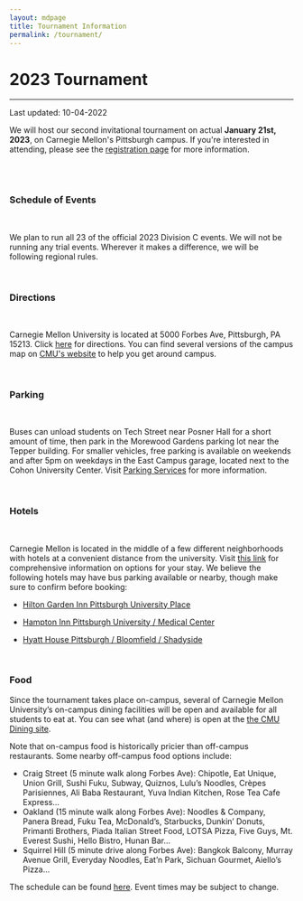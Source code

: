 ```yaml
---
layout: mdpage
title: Tournament Information
permalink: /tournament/
---
```


# 2023 Tournament
<hr>
Last updated: 10-04-2022

<div class="row">

<div class="col">


We will host our second invitational tournament on actual <b>January 21st, 2023</b>, on Carnegie Mellon's Pittsburgh campus. If you're interested in attending, please see the [registration page](https://github.com/cmuscioly/cmuscioly.github.io/blob/b17788e5ae4e5e3c03e37a9ba8fddc24c8b5bc38/registration) for more information.


<br>

<!-- RESULTS BUTTON <div>
  <a class="btn btn-primary btn-lg btn-block" role="button"
  href="https://scilympiad.com/pa-cmuso/Info/Results/0b2a629c-c7b2-49ed-9415-6aa160397fff"
  target="_blank">Tournament Results</a>
</div> -->

<!-- FAQ <div>
  <a class="btn btn-danger btn-lg btn-block" role="button"
  href="https://docs.google.com/document/d/1HDpqw4dM-9Vttr2v8PwSG22DO3suhfzyyY6weL8NJmU/edit?usp=sharing"
  target="_blank">CMU SciOly 2021 Announcements and FAQs</a>
  <a class="btn btn-primary btn-lg btn-block" role="button"
  href="https://scilympiad.com/pa-cmuso" target="_blank">Scilympiad
  platform</a>
</div> -->
<br>

### Schedule of Events
<br>

We plan to run all 23 of the official 2023 Division C events. We will not be running any trial events. Wherever it makes a difference, we will be following regional rules.

<br>

### Directions 
<br>

Carnegie Mellon University is located at 5000 Forbes Ave, Pittsburgh, PA 15213. Click [here](https://www.google.com/maps?saddr=My+Location&daddr=Carnegie+Mellon+University) for directions.
You can find several versions of the campus map on [CMU's website](https://www.cmu.edu/visit/maps-parking-transportation.html) to help you get around campus.

<br>

### Parking
<br>

Buses can unload students on Tech Street near Posner Hall for a short amount of time, then park in the Morewood Gardens parking lot near the Tepper building. For smaller vehicles, free parking is available on weekends and after 5pm on weekdays in the East Campus garage, located next to the Cohon University Center. Visit [Parking Services](https://www.cmu.edu/parking/about/) for more information.

<br>

### Hotels

<br>

Carnegie Mellon is located in the middle of a few different neighborhoods with hotels at a convenient distance from the university. Visit [this link](https://admission.enrollment.cmu.edu/pages/accommodations) for comprehensive information on options for your stay.
We believe the following hotels may have bus parking available or nearby, though make sure to confirm before booking:

* [Hilton Garden Inn Pittsburgh University Place](https://www.hilton.com/en/hotels/pitucgi-hilton-garden-inn-pittsburgh-university-place/)

* [Hampton Inn Pittsburgh University / Medical Center](https://www.hilton.com/en/hotels/pitokhx-hampton-pittsburgh-university-medical-center/)
* [Hyatt House Pittsburgh / Bloomfield / Shadyside](https://www.hyatt.com/en-US/hotel/pennsylvania/hyatt-house-pittsburgh-bloomfield-shadyside/pitxp)

<br>

### Food

Since the tournament takes place on-campus, several of Carnegie Mellon University’s on-campus dining facilities will be open and available for all students to eat at. You can see what (and where) is open at the [the CMU Dining site](https://apps.studentaffairs.cmu.edu/dining/conceptinfo/?page=listConcepts).


Note that on-campus food is historically pricier than off-campus restaurants. Some nearby off-campus food options include:

* Craig Street (5 minute walk along Forbes Ave): Chipotle, Eat Unique, Union Grill, Sushi Fuku, Subway, Quiznos, Lulu’s Noodles, Crèpes Parisiennes, Ali Baba Restaurant, Yuva Indian Kitchen, Rose Tea Cafe Express...
* Oakland (15 minute walk along Forbes Ave): Noodles & Company, Panera Bread, Fuku Tea, McDonald’s, Starbucks, Dunkin’ Donuts, Primanti Brothers, Piada Italian Street Food, LOTSA Pizza, Five Guys, Mt. Everest Sushi, Hello Bistro, Hunan Bar...
* Squirrel Hill (5 minute drive along Forbes Ave): Bangkok Balcony, Murray Avenue Grill, Everyday Noodles, Eat’n Park, Sichuan Gourmet, Aiello’s Pizza...



<p>
The schedule can be found <a href="https://docs.google.com/spreadsheets/d/1bV0PSX7svyK5UF2TvsRwgtxY0HMLlVw5np0gDxfFBO4/edit?usp=sharing" target="_blank">here</a>. Event times may be subject to change.
</p>

</div> <!-- .col -->
</div> <!-- .row -->